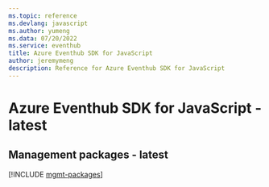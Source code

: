 ```yaml
---
ms.topic: reference
ms.devlang: javascript
ms.author: yumeng
ms.data: 07/20/2022
ms.service: eventhub
title: Azure Eventhub SDK for JavaScript
author: jeremymeng
description: Reference for Azure Eventhub SDK for JavaScript
---
```

# Azure Eventhub SDK for JavaScript - latest

## Management packages - latest
[!INCLUDE [mgmt-packages](eventhub-mgmt-index.md)]
